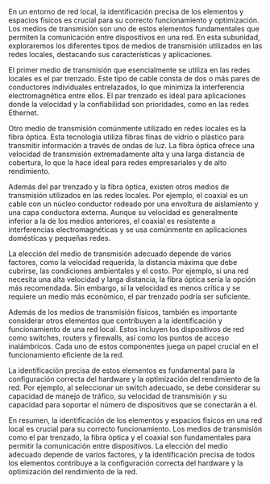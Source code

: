 En un entorno de red local, la identificación precisa de los elementos y espacios físicos es crucial para su correcto funcionamiento y optimización. Los medios de transmisión son uno de estos elementos fundamentales que permiten la comunicación entre dispositivos en una red. En esta subunidad, exploraremos los diferentes tipos de medios de transmisión utilizados en las redes locales, destacando sus características y aplicaciones.

El primer medio de transmisión que esencialmente se utiliza en las redes locales es el par trenzado. Este tipo de cable consta de dos o más pares de conductores individuales entrelazados, lo que minimiza la interferencia electromagnética entre ellos. El par trenzado es ideal para aplicaciones donde la velocidad y la confiabilidad son prioridades, como en las redes Ethernet.

Otro medio de transmisión comúnmente utilizado en redes locales es la fibra óptica. Esta tecnología utiliza fibras finas de vidrio o plástico para transmitir información a través de ondas de luz. La fibra óptica ofrece una velocidad de transmisión extremadamente alta y una larga distancia de cobertura, lo que la hace ideal para redes empresariales y de alto rendimiento.

Además del par trenzado y la fibra óptica, existen otros medios de transmisión utilizados en las redes locales. Por ejemplo, el coaxial es un cable con un núcleo conductor rodeado por una envoltura de aislamiento y una capa conductora externa. Aunque su velocidad es generalmente inferior a la de los medios anteriores, el coaxial es resistente a interferencias electromagnéticas y se usa comúnmente en aplicaciones domésticas y pequeñas redes.

La elección del medio de transmisión adecuado depende de varios factores, como la velocidad requerida, la distancia máxima que debe cubrirse, las condiciones ambientales y el costo. Por ejemplo, si una red necesita una alta velocidad y larga distancia, la fibra óptica sería la opción más recomendada. Sin embargo, si la velocidad es menos crítica y se requiere un medio más económico, el par trenzado podría ser suficiente.

Además de los medios de transmisión físicos, también es importante considerar otros elementos que contribuyen a la identificación y funcionamiento de una red local. Estos incluyen los dispositivos de red como switches, routers y firewalls, así como los puntos de acceso inalámbricos. Cada uno de estos componentes juega un papel crucial en el funcionamiento eficiente de la red.

La identificación precisa de estos elementos es fundamental para la configuración correcta del hardware y la optimización del rendimiento de la red. Por ejemplo, al seleccionar un switch adecuado, se debe considerar su capacidad de manejo de tráfico, su velocidad de transmisión y su capacidad para soportar el número de dispositivos que se conectarán a él.

En resumen, la identificación de los elementos y espacios físicos en una red local es crucial para su correcto funcionamiento. Los medios de transmisión como el par trenzado, la fibra óptica y el coaxial son fundamentales para permitir la comunicación entre dispositivos. La elección del medio adecuado depende de varios factores, y la identificación precisa de todos los elementos contribuye a la configuración correcta del hardware y la optimización del rendimiento de la red.
